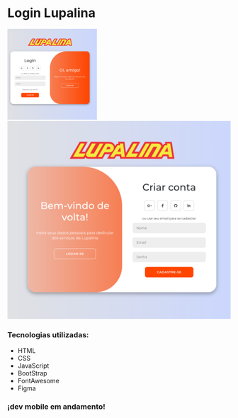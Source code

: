 <h1>Login Lupalina</h2>
<img src="./Screenshot_20240801-192034.png" width="40%"/>
<img src="Screenshot_20240801-200856.png" />
<h3>Tecnologias utilizadas: </h3>
<ul>
  <li>HTML</li>
  <li>CSS</li>
  <li>JavaScript</li>
  <li>BootStrap</li>
  <li>FontAwesome</li>
  <li>Figma</li>
</ul>
<h3>¡dev mobile em andamento!</h3>

